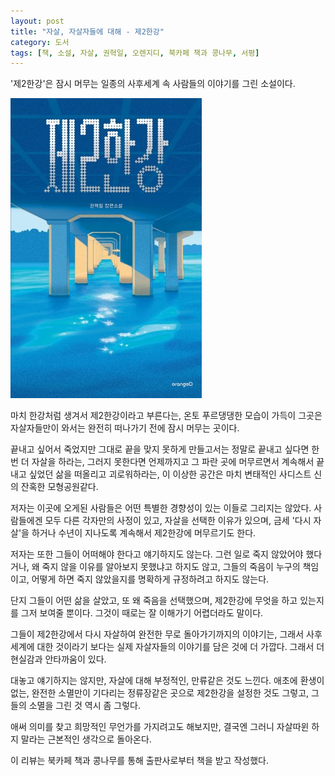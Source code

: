 ```yaml
---
layout: post
title: "자살, 자살자들에 대해 - 제2한강"
category: 도서
tags: [책, 소설, 자살, 권혁일, 오렌지디, 북카페 책과 콩나무, 서평]
---
```


'제2한강'은
잠시 머무는 일종의 사후세계 속 사람들의 이야기를 그린 소설이다.

![표지](/images/2nd-han-river-book-h480.jpg)

마치 한강처럼 생겨서 제2한강이라고 부른다는,
온토 푸르댕댕한 모습이 가득이 그곳은
자살자들만이 와서는 완전히 떠나가기 전에 잠시 머무는 곳이다.

끝내고 싶어서 죽었지만 그대로 끝을 맞지 못하게 만들고서는
정말로 끝내고 싶다면 한번 더 자살을 하라는,
그러지 못한다면 언제까지고 그 파란 곳에 머무르면서
계속해서 끝내고 싶었던 삶을 떠올리고 괴로워하라는,
이 이상한 공간은 마치 변태적인 사디스트 신의 잔혹한 모형공원같다.

저자는 이곳에 오게된 사람들은
어떤 특별한 경향성이 있는 이들로 그리지는 않았다.
사람들에겐 모두 다른 각자만의 사정이 있고,
자살을 선택한 이유가 있으며,
금세 '다시 자살'을 하거나
수년이 지나도록 계속해서 제2한강에 머무르기도 한다.

저자는 또한 그들이 어떠해야 한다고 얘기하지도 않는다.
그런 일로 죽지 않았어야 했다거나,
왜 죽지 않을 이유를 알아보지 못했냐고 하지도 않고,
그들의 죽음이 누구의 책임이고,
어떻게 하면 죽지 않았을지를 명확하게 규정하려고 하지도 않는다.

단지 그들이 어떤 삶을 살았고,
또 왜 죽음을 선택했으며,
제2한강에 무엇을 하고 있는지를 그저 보여줄 뿐이다.
그것이 때로는 잘 이해가기 어렵더라도 말이다.

그들이 제2한강에서 다시 자살하여 완전한 무로 돌아가기까지의 이야기는,
그래서 사후세계에 대한 것이라기 보다는
실제 자살자들의 이야기를 담은 것에 더 가깝다.
그래서 더 현실감과 안타까움이 있다.

대놓고 얘기하지는 않지만,
자살에 대해 부정적인, 만류같은 것도 느낀다.
애초에 환생이 없는, 완전한 소멸만이 기다리는 정류장같은 곳으로 제2한강을 설정한 것도 그렇고,
그들의 소멸을 그린 것 역시 좀 그렇다.

애써 의미를 찾고 희망적인 무언가를 가지려고도 해보지만,
결국엔 그러니 자살따윈 하지 말라는 근본적인 생각으로 돌아온다.



<div class="im im-info">
이 리뷰는 북카페 책과 콩나무를 통해 출판사로부터 책을 받고 작성했다.
</div>
